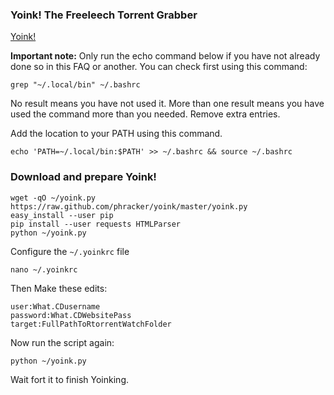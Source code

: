 
### Yoink! The Freeleech Torrent Grabber

[Yoink!](https://github.com/phracker/yoink)

**Important note:** Only run the echo command below if you have not already done so in this FAQ or another. You can check first using this command:

~~~
grep "~/.local/bin" ~/.bashrc
~~~

No result means you have not used it. More than one result means you have used the command more than you needed. Remove extra entries.

Add the location to your PATH using this command.

~~~
echo 'PATH=~/.local/bin:$PATH' >> ~/.bashrc && source ~/.bashrc
~~~

### Download and prepare Yoink!

~~~
wget -qO ~/yoink.py https://raw.github.com/phracker/yoink/master/yoink.py
easy_install --user pip
pip install --user requests HTMLParser
python ~/yoink.py
~~~

Configure the `~/.yoinkrc` file

~~~
nano ~/.yoinkrc
~~~

Then Make these edits:

~~~
user:What.CDusername
password:What.CDWebsitePass
target:FullPathToRtorrentWatchFolder
~~~

Now run the script again:

~~~
python ~/yoink.py
~~~

Wait fort it to finish Yoinking.